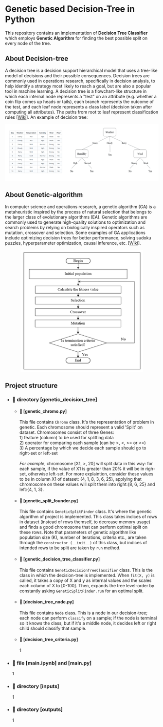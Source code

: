 # Genetic based Decision-Tree in Python
This repository contains an implementation of **Decision Tree Classifier** which employs **Genetic Algorithm** for finding the best possible split on every node of the tree. 

## About Decision-tree
A decision tree is a decision support hierarchical model that uses a tree-like model of decisions and their possible consequences. Decision trees are commonly used in operations research, specifically in decision analysis, to help identify a strategy most likely to reach a goal, but are also a popular tool in machine learning. A decision tree is a flowchart-like structure in which each internal node represents a "test" on an attribute (e.g. whether a coin flip comes up heads or tails), each branch represents the outcome of the test, and each leaf node represents a class label (decision taken after computing all attributes). The paths from root to leaf represent classification rules [[Wiki](https://en.wikipedia.org/wiki/Decision_tree)]. An example of decision tree:
<p align='center'>
  <img alt="decision-tree-example" src="https://github.com/mohammadAbbasniya/Genetic_DecisionTree_python/blob/main/README.imgs/decision-tree-example.png">
</p>

## About Genetic-algorithm
In computer science and operations research, a genetic algorithm (GA) is a metaheuristic inspired by the process of natural selection that belongs to the larger class of evolutionary algorithms (EA). Genetic algorithms are commonly used to generate high-quality solutions to optimization and search problems by relying on biologically inspired operators such as mutation, crossover and selection. Some examples of GA applications include optimizing decision trees for better performance, solving sudoku puzzles, hyperparameter optimization, causal inference, etc. [[Wiki](https://en.wikipedia.org/wiki/Genetic_algorithm)].
<p align='center'>
  <img height="400" alt="genetic-example" src="https://github.com/mohammadAbbasniya/Genetic_DecisionTree_python/blob/main/README.imgs/genetic-example.jpg">
</p>

## Project structure
- ### 📂 directory [genetic_decision_tree]
  - #### 📄 [genetic_chromo.py]
      This file contains `Chromo` class. It's the representation of problem in genetic. Each chromosome should represent a valid 'Split' on dataset. Chromosomes consist of three Genes: <br> 1) feature (column) to be used for splitting data <br> 2) operator for comparing each sample (can be >, <, >= or <=) <br> 3) A percentage by which we decide each sample should go to right-set or left-set <br><br> *For example*, chromosome [X1, >, 20] will split data in this way: for each sample, if the value of X1 is greater than 20% it will be in righ-set, otherwise left-set. For more explaintion, consider these values to be in column X1 of dataset: {4, 1, 8, 3, 6, 25}, applying that chromosome on these values will split them into right:{8, 6, 25} and left:{4, 1, 3}.

  - #### 📄 [genetic_split_founder.py]
      This file contains `GeneticSplitFinder` class. It's where the genetic algorithm of project is implemented. This class takes indices of rows in dataset (instead of rows themself, to decrease memory usage) and finds a good chromosome that can perform optimal split on these rows. Note that parameters of genetic algorithm like population size (K), number of iterations, criteria etc., are taken through the `constructor (__init__)` of this class, but indices of intended rows to be split are taken by `run` method.

  - #### 📄 [genetic_decision_tree_classifier.py]
      This file contains `GeneticDecisionTreeClassifier` class. This is the class in which the decision-tree is implemented. When `fit(X, y)` is called, it takes a copy of X and y as internal values and the scales each column of X to [0-100]. Then, expands the tree level-order by constantly asking `GeneticSplitFinder.run` for an optimal split.

  - #### 📄 [decision_tree_node.py]
      This file contains `Node` class. This is a node in our decision-tree; each node can perform `classify` on a sample; if the node is  terminal so it knows the class, but if it's a middle node, it decides left or right child should classify that sample.

  - #### 📄 [decision_tree_criteria.py]
      1

- ### 📄 file [main.ipynb] and [main.py]
    1

- ### 📂 directory [inputs]
    1

- ### 📂 directory [outputs]
    1








